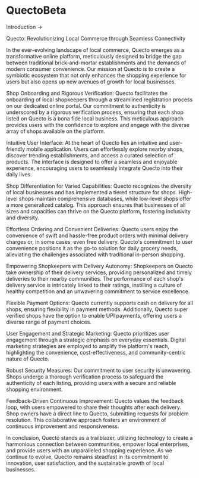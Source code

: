 # QuectoBeta


Introduction ->

Quecto: Revolutionizing Local Commerce through Seamless Connectivity

In the ever-evolving landscape of local commerce, Quecto emerges as a transformative online platform, meticulously designed to bridge the gap between traditional brick-and-mortar establishments and the demands of modern consumer convenience. Our mission at Quecto is to create a symbiotic ecosystem that not only enhances the shopping experience for users but also opens up new avenues of growth for local businesses.

Shop Onboarding and Rigorous Verification:
Quecto facilitates the onboarding of local shopkeepers through a streamlined registration process on our dedicated online portal. Our commitment to authenticity is underscored by a rigorous verification process, ensuring that each shop listed on Quecto is a bona fide local business. This meticulous approach provides users with the confidence to explore and engage with the diverse array of shops available on the platform.

Intuitive User Interface:
At the heart of Quecto lies an intuitive and user-friendly mobile application. Users can effortlessly explore nearby shops, discover trending establishments, and access a curated selection of products. The interface is designed to offer a seamless and enjoyable experience, encouraging users to seamlessly integrate Quecto into their daily lives.

Shop Differentiation for Varied Capabilities:
Quecto recognizes the diversity of local businesses and has implemented a tiered structure for shops. High-level shops maintain comprehensive databases, while low-level shops offer a more generalized catalog. This approach ensures that businesses of all sizes and capacities can thrive on the Quecto platform, fostering inclusivity and diversity.

Effortless Ordering and Convenient Deliveries:
Quecto users enjoy the convenience of swift and hassle-free product orders with minimal delivery charges or, in some cases, even free delivery. Quecto's commitment to user convenience positions it as the go-to solution for daily grocery needs, alleviating the challenges associated with traditional in-person shopping.

Empowering Shopkeepers with Delivery Autonomy:
Shopkeepers on Quecto take ownership of their delivery services, providing personalized and timely deliveries to their nearby communities. The performance of each shop's delivery service is intricately linked to their ratings, instilling a culture of healthy competition and an unwavering commitment to service excellence.

Flexible Payment Options:
Quecto currently supports cash on delivery for all shops, ensuring flexibility in payment methods. Additionally, Quecto super verified shops have the option to enable UPI payments, offering users a diverse range of payment choices.

User Engagement and Strategic Marketing:
Quecto prioritizes user engagement through a strategic emphasis on everyday essentials. Digital marketing strategies are employed to amplify the platform's reach, highlighting the convenience, cost-effectiveness, and community-centric nature of Quecto.

Robust Security Measures:
Our commitment to user security is unwavering. Shops undergo a thorough verification process to safeguard the authenticity of each listing, providing users with a secure and reliable shopping environment.

Feedback-Driven Continuous Improvement:
Quecto values the feedback loop, with users empowered to share their thoughts after each delivery. Shop owners have a direct line to Quecto, submitting requests for problem resolution. This collaborative approach fosters an environment of continuous improvement and responsiveness.

In conclusion, Quecto stands as a trailblazer, utilizing technology to create a harmonious connection between communities, empower local enterprises, and provide users with an unparalleled shopping experience. As we continue to evolve, Quecto remains steadfast in its commitment to innovation, user satisfaction, and the sustainable growth of local businesses.
